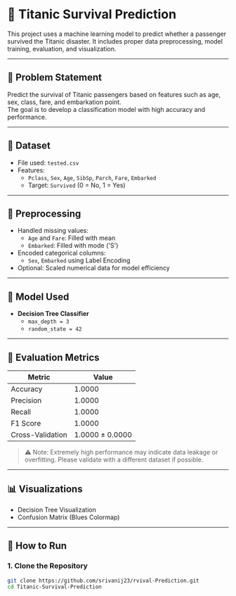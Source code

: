 # 🚢 Titanic Survival Prediction

This project uses a machine learning model to predict whether a passenger survived the Titanic disaster. It includes proper data preprocessing, model training, evaluation, and visualization.

---

## 📌 Problem Statement

Predict the survival of Titanic passengers based on features such as age, sex, class, fare, and embarkation point.  
The goal is to develop a classification model with high accuracy and performance.

---

## 📂 Dataset

- File used: `tested.csv`
- Features:
  - `Pclass`, `Sex`, `Age`, `SibSp`, `Parch`, `Fare`, `Embarked`
  - Target: `Survived` (0 = No, 1 = Yes)

---

## 🧼 Preprocessing

- Handled missing values:
  - `Age` and `Fare`: Filled with mean
  - `Embarked`: Filled with mode ('S')
- Encoded categorical columns:
  - `Sex`, `Embarked` using Label Encoding
- Optional: Scaled numerical data for model efficiency

---

## 🤖 Model Used

- **Decision Tree Classifier**
  - `max_depth = 3`
  - `random_state = 42`

---

## 🧪 Evaluation Metrics

| Metric            | Value     |
|------------------|-----------|
| Accuracy          | 1.0000    |
| Precision         | 1.0000    |
| Recall            | 1.0000    |
| F1 Score          | 1.0000    |
| Cross-Validation  | 1.0000 ± 0.0000 |

> ⚠️ Note: Extremely high performance may indicate data leakage or overfitting. Please validate with a different dataset if possible.

---

## 📊 Visualizations

- Decision Tree Visualization
- Confusion Matrix (Blues Colormap)

---

## 🚀 How to Run

### 1. Clone the Repository

```bash
git clone https://github.com/srivanij23/rvival-Prediction.git
cd Titanic-Survival-Prediction
